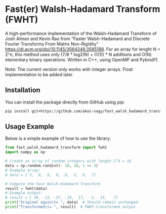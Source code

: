 # Fast(er) Walsh-Hadamard Transform (FWHT)

A high-performance implementation of the Walsh-Hadamard Transform of Josh Alman and Kevin Rao from "Faster Walsh-Hadamard and Discrete Fourier Transforms From Matrix Non-Rigidity" https://dl.acm.org/doi/10.1145/3564246.3585188. For an array for lenght N = 2^n, this method uses only (7/8 * log2(N) + O(1)) * N additions and O(N) elementary binary operations. Written in C++, using OpenMP and Pybind11.

Note: The current version only works with integer arrays. Float implementation to be added later.

## Installation

You can install the package directly from GitHub using pip:

```sh
pip install git+https://github.com/akos-nagy/fast_walsh_hadamard_transform.git
```

## Usage Example

Below is a simple example of how to use the library:

```python
from fast_walsh_hadamard_transform import fwht
import numpy as np

# Create an array of random integers with length 2^4 = 16
data = np.random.randint(- 10, 10, 1 << 3)
# Example array:
# data = [ 3,  8,  9,  8, -8,  3,  9,  7]

# Compute the Fast Walsh-Hadamard Transform
result = fwht(data)
# Example output:
# result = [ 39, -13, -27, -19,  17,   5,  15,   7]
print("Original again\t= ", data)  # Should remain unchanged
print("Transformed\t= ", result)  # FWHT-transformed output
```

